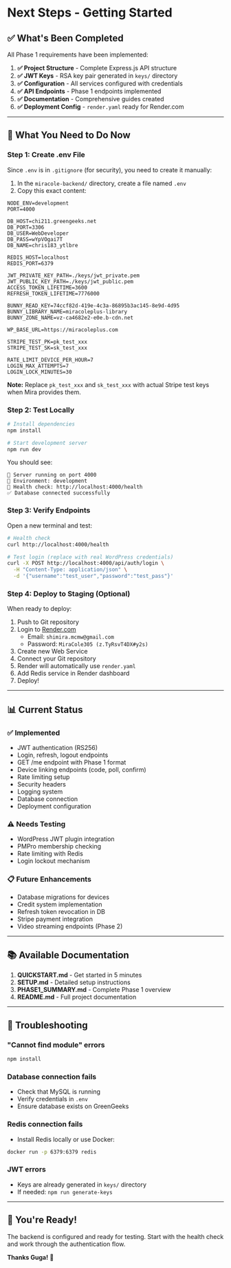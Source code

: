 # Next Steps - Getting Started

## ✅ What's Been Completed

All Phase 1 requirements have been implemented:

1. **✅ Project Structure** - Complete Express.js API structure
2. **✅ JWT Keys** - RSA key pair generated in `keys/` directory
3. **✅ Configuration** - All services configured with credentials
4. **✅ API Endpoints** - Phase 1 endpoints implemented
5. **✅ Documentation** - Comprehensive guides created
6. **✅ Deployment Config** - `render.yaml` ready for Render.com

---

## 🎯 What You Need to Do Now

### Step 1: Create .env File

Since `.env` is in `.gitignore` (for security), you need to create it manually:

1. In the `miracole-backend/` directory, create a file named `.env`
2. Copy this exact content:

```env
NODE_ENV=development
PORT=4000

DB_HOST=chi211.greengeeks.net
DB_PORT=3306
DB_USER=WebDeveloper
DB_PASS=wYpVOgai7T
DB_NAME=chris183_ytlbre

REDIS_HOST=localhost
REDIS_PORT=6379

JWT_PRIVATE_KEY_PATH=./keys/jwt_private.pem
JWT_PUBLIC_KEY_PATH=./keys/jwt_public.pem
ACCESS_TOKEN_LIFETIME=3600
REFRESH_TOKEN_LIFETIME=7776000

BUNNY_READ_KEY=74ccf82d-419e-4c3a-86895b3ac145-8e9d-4d95
BUNNY_LIBRARY_NAME=miracoleplus-library
BUNNY_ZONE_NAME=vz-ca4682e2-e0e.b-cdn.net

WP_BASE_URL=https://miracoleplus.com

STRIPE_TEST_PK=pk_test_xxx
STRIPE_TEST_SK=sk_test_xxx

RATE_LIMIT_DEVICE_PER_HOUR=7
LOGIN_MAX_ATTEMPTS=7
LOGIN_LOCK_MINUTES=30
```

**Note:** Replace `pk_test_xxx` and `sk_test_xxx` with actual Stripe test keys when Mira provides them.

### Step 2: Test Locally

```bash
# Install dependencies
npm install

# Start development server
npm run dev
```

You should see:
```
🚀 Server running on port 4000
📱 Environment: development
🔗 Health check: http://localhost:4000/health
✅ Database connected successfully
```

### Step 3: Verify Endpoints

Open a new terminal and test:

```bash
# Health check
curl http://localhost:4000/health

# Test login (replace with real WordPress credentials)
curl -X POST http://localhost:4000/api/auth/login \
  -H "Content-Type: application/json" \
  -d '{"username":"test_user","password":"test_pass"}'
```

### Step 4: Deploy to Staging (Optional)

When ready to deploy:

1. Push to Git repository
2. Login to [Render.com](https://render.com)
   - Email: `shimira.mcmw@gmail.com`
   - Password: `MiraCole305 (z.TyRsvT4DX#y2s)`
3. Create new Web Service
4. Connect your Git repository
5. Render will automatically use `render.yaml`
6. Add Redis service in Render dashboard
7. Deploy!

---

## 📊 Current Status

### ✅ Implemented
- JWT authentication (RS256)
- Login, refresh, logout endpoints
- GET /me endpoint with Phase 1 format
- Device linking endpoints (code, poll, confirm)
- Rate limiting setup
- Security headers
- Logging system
- Database connection
- Deployment configuration

### ⚠️ Needs Testing
- WordPress JWT plugin integration
- PMPro membership checking
- Rate limiting with Redis
- Login lockout mechanism

### 📋 Future Enhancements
- Database migrations for devices
- Credit system implementation
- Refresh token revocation in DB
- Stripe payment integration
- Video streaming endpoints (Phase 2)

---

## 📚 Available Documentation

1. **QUICKSTART.md** - Get started in 5 minutes
2. **SETUP.md** - Detailed setup instructions
3. **PHASE1_SUMMARY.md** - Complete Phase 1 overview
4. **README.md** - Full project documentation

---

## 🐛 Troubleshooting

### "Cannot find module" errors
```bash
npm install
```

### Database connection fails
- Check that MySQL is running
- Verify credentials in `.env`
- Ensure database exists on GreenGeeks

### Redis connection fails
- Install Redis locally or use Docker:
```bash
docker run -p 6379:6379 redis
```

### JWT errors
- Keys are already generated in `keys/` directory
- If needed: `npm run generate-keys`

---

## 🎉 You're Ready!

The backend is configured and ready for testing. Start with the health check and work through the authentication flow.

**Thanks Guga!** 🚀


